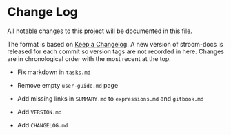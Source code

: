 # Change Log
All notable changes to this project will be documented in this file.

The format is based on [Keep a Changelog](http://keepachangelog.com/).
A new version of stroom-docs is released for each commit so version tags
are not recorded in here. Changes are in chronological order with the most
recent at the top.

* Fix markdown in `tasks.md`

* Remove empty `user-guide.md` page

* Add missing links in `SUMMARY.md` to `expressions.md` and `gitbook.md`

* Add `VERSION.md`

* Add `CHANGELOG.md`
